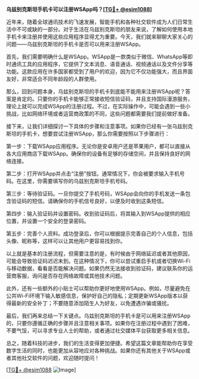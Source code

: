 **乌兹别克斯坦手机卡可以注册WSApp吗？[[TG💪+ @esim1088](https://t.me/s/esim1088)]**

近年来，随着全球通讯技术的飞速发展，智能手机和各种社交软件成为人们日常生活中不可或缺的一部分。对于生活在乌兹别克斯坦的朋友来说，了解如何使用本地手机卡来注册并使用这些应用程序显得尤为重要。今天，我们就来聊聊大家关心的问题——乌兹别克斯坦的手机卡是否可以用来注册WSApp。

首先，我们需要明确什么是WSApp。WSApp是一款类似于微信、WhatsApp等即时通讯工具的应用程序，它提供了文本消息、语音通话、视频通话以及文件分享等功能。这款应用在许多国家都受到了用户的欢迎，因为它不仅功能强大，而且界面友好，非常适合不同年龄段的人群使用。

那么，回到问题本身，乌兹别克斯坦的手机卡到底能不能用来注册WSApp呢？答案是肯定的。只要你的手机卡能够正常接收短信验证码，并且支持国际漫游服务，理论上就可以完成WSApp的注册过程。不过，在实际操作中，可能会遇到一些小挑战，比如网络环境或者运营商政策的不同，这些问题都需要我们提前做好准备。

接下来，让我们详细探讨一下具体的步骤和注意事项。如果你已经有一张乌兹别克斯坦的手机卡，想要尝试注册WSApp，那么你需要按照以下步骤进行：

第一步：下载WSApp应用程序。无论你是安卓用户还是苹果用户，都可以直接从各大应用商店下载WSApp。确保你的设备有足够的存储空间，并且保持良好的网络连接。

第二步：打开WSApp并点击“注册”按钮。通常情况下，你会被要求输入手机号码。在这里，你需要填写你的乌兹别克斯坦手机号码。

第三步：等待验证码。一旦你提交了手机号码，WSApp会向你的手机发送一条包含验证码的短信。请确保你的手机信号良好，以便及时收到这条短信。

第四步：输入验证码并设置密码。收到验证码后，将其输入到WSApp提供的相应位置，并设置一个安全的登录密码。

第五步：完善个人资料。成功登录后，你可以根据提示完善自己的个人信息，包括头像、昵称等，这样可以让其他用户更容易找到你。

以上就是基本的注册流程，但需要注意的是，有时候由于网络延迟或者其他原因，可能会导致验证码迟迟未到。在这种情况下，你可以尝试重启手机或者切换Wi-Fi与移动数据，看看是否能解决问题。如果仍然无法接收到验证码，建议联系你的运营商客服，询问是否存在网络故障或其他技术问题。

此外，还有一些额外的小贴士可以帮助你更好地使用WSApp。例如，尽量避免在公共Wi-Fi环境下输入敏感信息，保护好自己的隐私；定期更新WSApp版本以获得最新的安全补丁；不要随意添加陌生人为好友，以免遭遇诈骗或骚扰。

最后，我们再来总结一下关键点。乌兹别克斯坦的手机卡是可以用来注册WSApp的，只要你遵循正确的步骤并且注意相关事项。如果你在注册过程中遇到了困难，不要气馁，可以寻求专业人士的帮助，或者通过社交媒体平台获取更多相关信息。

总之，随着科技的进步，我们的生活变得更加便捷。希望这篇文章能帮助你在享受数字生活的同时，也能更加从容地应对各种挑战。如果你还有其他关于WSApp或者其他社交软件的问题，欢迎随时提问！

[[TG💪+ @esim1088](https://t.me/s/esim1088) ![Image](https://i.postimg.cc/4NQfJmqS/Snipaste-2025-05-13-00-14-12.png)]